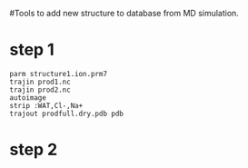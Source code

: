#Tools to add new structure to database from MD simulation.

# step 1
```
parm structure1.ion.prm7
trajin prod1.nc  
trajin prod2.nc
autoimage
strip :WAT,Cl-,Na+
trajout prodfull.dry.pdb pdb
```

# step 2

